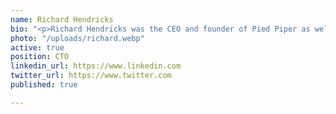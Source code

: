 ```yaml
---
name: Richard Hendricks
bio: "<p>Richard Hendricks was the CEO and founder of Pied Piper as well as PiperNet,</p>"
photo: "/uploads/richard.webp"
active: true
position: CTO
linkedin_url: https://www.linkedin.com
twitter_url: https://www.twitter.com
published: true

---
```

